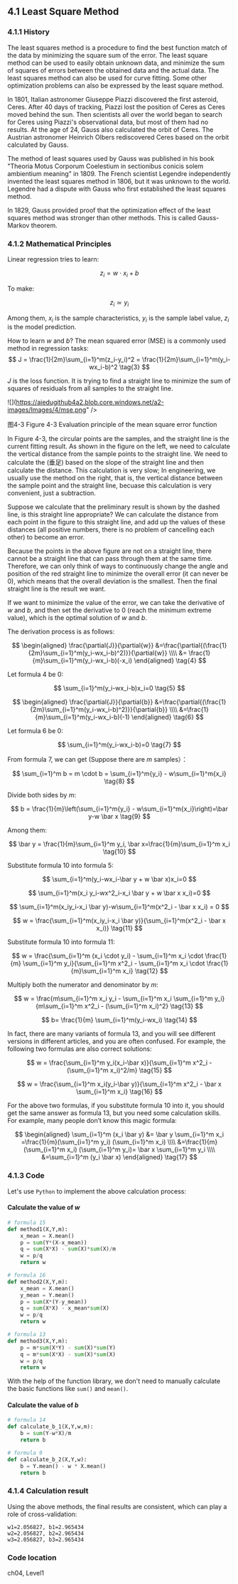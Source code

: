 <!--Copyright © Microsoft Corporation. All rights reserved.
  适用于[License](https://github.com/Microsoft/ai-edu/blob/master/LICENSE.md)版权许可-->

## 4.1 Least Square Method

### 4.1.1 History

The least squares method is a procedure to find the best function match of the data by minimizing the square sum of the error. The least square method can be used to easily obtain unknown data, and minimize the sum of squares of errors between the obtained data and the actual data. The least squares method can also be used for curve fitting. Some other optimization problems can also be expressed by the least square method.

In 1801, Italian astronomer Giuseppe Piazzi discovered the first asteroid, Ceres. After 40 days of tracking, Piazzi lost the position of Ceres as Ceres moved behind the sun. Then scientists all over the world began to search for Ceres using Piazzi's observational data, but most of them had no results. At the age of 24, Gauss also calculated the orbit of Ceres. The Austrian astronomer Heinrich Olbers rediscovered Ceres based on the orbit calculated by Gauss.

The method of least squares used by Gauss was published in his book "Theoria Motus Corporum Coelestium in sectionibus conicis solem ambientium meaning" in 1809. The French scientist Legendre independently invented the least squares method in 1806, but it was unknown to the world. Legendre had a dispute with Gauss who first established the least squares method.

In 1829, Gauss provided proof that the optimization effect of the least squares method was stronger than other methods. This is called Gauss-Markov theorem.

### 4.1.2 Mathematical Principles

Linear regression tries to learn:

$$z_i=w \cdot x_i+b \tag{1}$$

To make:

$$z_i \simeq y_i \tag{2}$$

Among them, $x_i$ is the sample characteristics, $y_i$ is the sample label value, $z_i$ is the model prediction.

How to learn $w$ and $b$? The mean squared error (MSE) is a commonly used method in regression tasks:
$$
J = \frac{1}{2m}\sum_{i=1}^m(z_i-y_i)^2 = \frac{1}{2m}\sum_{i=1}^m(y_i-wx_i-b)^2 \tag{3}
$$

$J$ is the loss function. It is trying to find a straight line to minimize the sum of squares of residuals from all samples to the straight line.

![](https://aiedugithub4a2.blob.core.windows.net/a2-images/Images/4/mse.png" />

图4-3 Figure 4-3 Evaluation principle of the mean square error function

In Figure 4-3, the circular points are the samples, and the straight line is the current fitting result. As shown in the figure on the left, we need to calculate the vertical distance from the sample points to the straight line. We need to calculate the (垂足) based on the slope of the straight line and then calculate the distance. This calculation is very slow; In engineering, we usually use the method on the right, that is, the vertical distance between the sample point and the straight line, becuase this calculation is very convenient, just a subtraction.

Suppose we calculate that the preliminary result is shown by the dashed line, is this straight line appropriate? We can calculate the distance from each point in the figure to this straight line, and add up the values of these distances (all positive numbers, there is no problem of cancelling each other) to become an error.

Because the points in the above figure are not on a straight line, there cannot be a straight line that can pass through them at the same time. Therefore, we can only think of ways to continuously change the angle and position of the red straight line to minimize the overall error (it can never be $0$), which means that the overall deviation is the smallest. Then the final straight line is the result we want.

If we want to minimize the value of the error, we can take the derivative of $w$ and $b$, and then set the derivative to $0$ (reach the minimum extreme value), which is the optimal solution of $w$ and $b$.

The derivation process is as follows:

$$
\begin{aligned}
\frac{\partial{J}}{\partial{w}} &=\frac{\partial{(\frac{1}{2m}\sum_{i=1}^m(y_i-wx_i-b)^2)}}{\partial{w}} \\\\
&= \frac{1}{m}\sum_{i=1}^m(y_i-wx_i-b)(-x_i) 
\end{aligned}
\tag{4}
$$

Let formula 4 be $0$:

$$
\sum_{i=1}^m(y_i-wx_i-b)x_i=0 \tag{5}
$$

$$
\begin{aligned}
\frac{\partial{J}}{\partial{b}} &=\frac{\partial{(\frac{1}{2m}\sum_{i=1}^m(y_i-wx_i-b)^2)}}{\partial{b}} \\\\
&=\frac{1}{m}\sum_{i=1}^m(y_i-wx_i-b)(-1) 
\end{aligned}
\tag{6}
$$

Let formula 6 be $0$:

$$
\sum_{i=1}^m(y_i-wx_i-b)=0 \tag{7}
$$

From formula 7, we can get (Suppose there are $m$ samples）：

$$
\sum_{i=1}^m b = m \cdot b = \sum_{i=1}^m{y_i} - w\sum_{i=1}^m{x_i} \tag{8}
$$

Divide both sides by $m$:

$$
b = \frac{1}{m}\left(\sum_{i=1}^m{y_i} - w\sum_{i=1}^m{x_i}\right)=\bar y-w \bar x \tag{9}
$$

Among them:

$$
\bar y = \frac{1}{m}\sum_{i=1}^m y_i, \bar x=\frac{1}{m}\sum_{i=1}^m x_i \tag{10}
$$

Substitute formula 10 into formula 5:

$$
\sum_{i=1}^m(y_i-wx_i-\bar y + w \bar x)x_i=0
$$

$$
\sum_{i=1}^m(x_i y_i-wx^2_i-x_i \bar y + w \bar x x_i)=0
$$

$$
\sum_{i=1}^m(x_iy_i-x_i \bar y)-w\sum_{i=1}^m(x^2_i - \bar x x_i) = 0
$$

$$
w = \frac{\sum_{i=1}^m(x_iy_i-x_i \bar y)}{\sum_{i=1}^m(x^2_i - \bar x x_i)} \tag{11}
$$

Substitute formula 10 into formula 11:

$$
w = \frac{\sum_{i=1}^m (x_i \cdot y_i) - \sum_{i=1}^m x_i \cdot \frac{1}{m} \sum_{i=1}^m y_i}{\sum_{i=1}^m x^2_i - \sum_{i=1}^m x_i \cdot \frac{1}{m}\sum_{i=1}^m x_i} \tag{12}
$$

Multiply both the numerator and denominator by $m$:

$$
w = \frac{m\sum_{i=1}^m x_i y_i - \sum_{i=1}^m x_i \sum_{i=1}^m y_i}{m\sum_{i=1}^m x^2_i - (\sum_{i=1}^m x_i)^2} \tag{13}
$$

$$
b= \frac{1}{m} \sum_{i=1}^m(y_i-wx_i) \tag{14}
$$

In fact, there are many variants of formula 13, and you will see different versions in different articles, and you are often confused. For example, the following two formulas are also correct solutions:

$$
w = \frac{\sum_{i=1}^m y_i(x_i-\bar x)}{\sum_{i=1}^m x^2_i - (\sum_{i=1}^m x_i)^2/m} \tag{15}
$$

$$
w = \frac{\sum_{i=1}^m x_i(y_i-\bar y)}{\sum_{i=1}^m x^2_i - \bar x \sum_{i=1}^m x_i} \tag{16}
$$

For the above two formulas, if you substitute formula 10 into it, you should get the same answer as formula 13, but you need some calculation skills. For example, many people don’t know this magic formula:

$$
\begin{aligned}
\sum_{i=1}^m (x_i \bar y) &= \bar y \sum_{i=1}^m x_i =\frac{1}{m}(\sum_{i=1}^m y_i) (\sum_{i=1}^m x_i) \\\\
&=\frac{1}{m}(\sum_{i=1}^m x_i) (\sum_{i=1}^m y_i)= \bar x \sum_{i=1}^m y_i \\\\
&=\sum_{i=1}^m (y_i \bar x) 
\end{aligned}
\tag{17}
$$

### 4.1.3 Code

Let's use `Python` to implement the above calculation process:

#### Calculate the value of $w$

```Python
# formula 15
def method1(X,Y,m):
    x_mean = X.mean()
    p = sum(Y*(X-x_mean))
    q = sum(X*X) - sum(X)*sum(X)/m
    w = p/q
    return w

# formula 16
def method2(X,Y,m):
    x_mean = X.mean()
    y_mean = Y.mean()
    p = sum(X*(Y-y_mean))
    q = sum(X*X) - x_mean*sum(X)
    w = p/q
    return w

# formula 13
def method3(X,Y,m):
    p = m*sum(X*Y) - sum(X)*sum(Y)
    q = m*sum(X*X) - sum(X)*sum(X)
    w = p/q
    return w
```

With the help of the function library, we don't need to manually calculate the basic functions like `sum()` and `mean()`.

#### Calculate the value of $b$

```Python
# formula 14
def calculate_b_1(X,Y,w,m):
    b = sum(Y-w*X)/m
    return b

# formula 9
def calculate_b_2(X,Y,w):
    b = Y.mean() - w * X.mean()
    return b
```

### 4.1.4 Calculation result

Using the above methods, the final results are consistent, which can play a role of cross-validation:

```
w1=2.056827, b1=2.965434
w2=2.056827, b2=2.965434
w3=2.056827, b3=2.965434
```

### Code location

ch04, Level1
